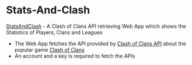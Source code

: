 # Stats-And-Clash
[StatsAndClash](http://statsandclash.cf/) - A Clash of Clans API retrieving Web App which shows the Statistics of Players, Clans and Leagues

* The Web App fetches the API provided by [Clash of Clans API](https://developer.clashofclans.com) about the popular game [Clash of Clans](https://clashofclans.com/)
* An account and a key is required to fetch the APIs
